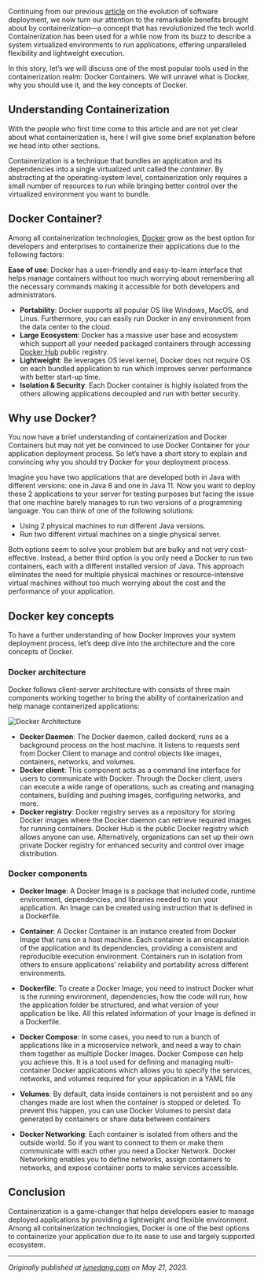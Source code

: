 Continuing from our previous [article](https://junedang.com/an-evolution-story-of-software-deployment-from-dedicated-server-to-containerization/) on the evolution of software deployment, we now turn our attention to the remarkable benefits brought about by containerization—a concept that has revolutionized the tech world. Containerization has been used for a while now from its buzz to describe a system virtualized environments to run applications, offering unparalleled flexibility and lightweight execution.

In this story, let’s we will discuss one of the most popular tools used in the containerization realm: Docker Containers. We will unravel what is Docker, why you should use it, and the key concepts of Docker.

## Understanding Containerization
With the people who first time come to this article and are not yet clear about what containerization is, here I will give some brief explanation before we head into other sections.

Containerization is a technique that bundles an application and its dependencies into a single virtualized unit called the _container_. By abstracting at the operating-system level, containerization only requires a small number of resources to run while bringing better control over the virtualized environment you want to bundle.

## Docker Container?
Among all containerization technologies, [Docker](https://www.docker.com/get-started/) grow as the best option for developers and enterprises to containerize their applications due to the following factors:

**Ease of use**: Docker has a user-friendly and easy-to-learn interface that helps manage containers without too much worrying about remembering all the necessary commands making it accessible for both developers and administrators.

- **Portability**: Docker supports all popular OS like Windows, MacOS, and Linus. Furthermore, you can easily run Docker in any environment from the data center to the cloud.
- **Large Ecosystem**: Docker has a massive user base and ecosystem which support all your needed packaged containers through accessing [Docker Hub](https://hub.docker.com/) public registry.
- **Lightweight**: Be leverages OS level kernel, Docker does not require OS on each bundled application to run which improves server performance with better start-up time.
- **Isolation & Security**: Each Docker container is highly isolated from the others allowing applications decoupled and run with better security.

## Why use Docker?

You now have a brief understanding of containerization and Docker Containers but may not yet be convinced to use Docker Container for your application deployment process. So let’s have a short story to explain and convincing why you should try Docker for your deployment process.

Imagine you have two applications that are developed both in Java with different versions: one in Java 8 and one in Java 11. Now you want to deploy these 2 applications to your server for testing purposes but facing the issue that one machine barely manages to run two versions of a programming language. You can think of one of the following solutions:

- Using 2 physical machines to run different Java versions.
- Run two different virtual machines on a single physical server.

Both options seem to solve your problem but are bulky and not very cost-effective. Instead, a better third option is you only need a Docker to run two containers, each with a different installed version of Java. This approach eliminates the need for multiple physical machines or resource-intensive virtual machines without too much worrying about the cost and the performance of your application.

## Docker key concepts
To have a further understanding of how Docker improves your system deployment process, let’s deep dive into the architecture and the core concepts of Docker.

### Docker architecture
Docker follows client-server architecture with consists of three main components working together to bring the ability of containerization and help manage containerized applications:

![Docker Architecture](https://dev-to-uploads.s3.amazonaws.com/uploads/articles/o91pewjlwi4njtj4zvjs.png)
- **Docker Daemon**: The Docker daemon, called dockerd, runs as a background process on the host machine. It listens to requests sent from Docker Client to manage and control objects like images, containers, networks, and volumes.
- **Docker client**: This component acts as a command line interface for users to communicate with Docker. Through the Docker client, users can execute a wide range of operations, such as creating and managing containers, building and pushing images, configuring networks, and more.
- **Docker registry**: Docker registry serves as a repository for storing Docker images where the Docker daemon can retrieve required images for running containers. Docker Hub is the public Docker registry which allows anyone can use. Alternatively, organizations can set up their own private Docker registry for enhanced security and control over image distribution.

### Docker components

- **Docker Image**: A Docker Image is a package that included code, runtime environment, dependencies, and libraries needed to run your application. An Image can be created using instruction that is defined in a Dockerfile.

- **Container**: A Docker Container is an instance created from Docker Image that runs on a host machine. Each container is an encapsulation of the application and its dependencies, providing a consistent and reproducible execution environment. Containers run in isolation from others to ensure applications’ reliability and portability across different environments.

- **Dockerfile**: To create a Docker Image, you need to instruct Docker what is the running environment, dependencies, how the code will run, how the application folder be structured, and what version of your application be like. All this related information of your Image is defined in a Dockerfile.

- **Docker Compose**: In some cases, you need to run a bunch of applications like in a microservice network, and need a way to chain them together as multiple Docker Images. Docker Compose can help you achieve this. It is a tool used for defining and managing multi-container Docker applications which allows you to specify the services, networks, and volumes required for your application in a YAML file

- **Volumes**: By default, data inside containers is not persistent and so any changes made are lost when the container is stopped or deleted. To prevent this happen, you can use Docker Volumes to persist data generated by containers or share data between containers

- **Docker Networking**: Each container is isolated from others and the outside world. So if you want to connect to them or make them communicate with each other you need a Docker Network. Docker Networking enables you to define networks, assign containers to networks, and expose container ports to make services accessible.

## Conclusion
Containerization is a game-changer that helps developers easier to manage deployed applications by providing a lightweight and flexible environment. Among all containerization technologies, Docker is one of the best options to containerize your application due to its ease to use and largely supported ecosystem.

---
_Originally published at [junedang.com](https://junedang.com/efficient-system-deployment-with-containerization-how-your-system-benefits-from-docker-containers/) on May 21, 2023._